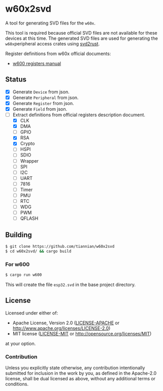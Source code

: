 # w60x2svd

A tool for generating SVD files for the `w60x`.

This tool is required because official SVD files are not available for these devices at this time.
The generated SVD files are used for generating the `w60x`peripheral access crates using [svd2rust].

Register definitions from w60x official documents:
- [w600 registers manual](https://download.w600.fun/document/W600_寄存器手册.pdf)

## Status

- [X] Generate `Device` from json.
- [X] Generate `Peripheral` from json.
- [X] Generate `Register` from json.
- [X] Generate `Field` from json.
- [ ] Extract definitions from official registers description document.
  - [X] CLK
  - [X] DMA
  - [ ] GPIO
  - [X] RSA
  - [X] Crypto
  - [ ] HSPI
  - [ ] SDIO
  - [ ] Wrapper
  - [ ] SPI
  - [ ] I2C
  - [ ] UART
  - [ ] 7816
  - [ ] Timer
  - [ ] PMU
  - [ ] RTC
  - [ ] WDG
  - [ ] PWM
  - [ ] QFLASH

## Building

```bash
$ git clone https://github.com/tiannian/w60x2svd
$ cd w60x2svd/ && cargo build
```

### For w600

```bash
$ cargo run w600
```

This will create the file `esp32.svd` in the base project directory.

## License

Licensed under either of:

- Apache License, Version 2.0 ([LICENSE-APACHE](LICENSE-APACHE) or
  http://www.apache.org/licenses/LICENSE-2.0)
- MIT license ([LICENSE-MIT](LICENSE-MIT) or http://opensource.org/licenses/MIT)

at your option.

### Contribution

Unless you explicitly state otherwise, any contribution intentionally submitted
for inclusion in the work by you, as defined in the Apache-2.0 license, shall be
dual licensed as above, without any additional terms or conditions.


[svd2rust]: https://github.com/rust-embedded/svd2rust
